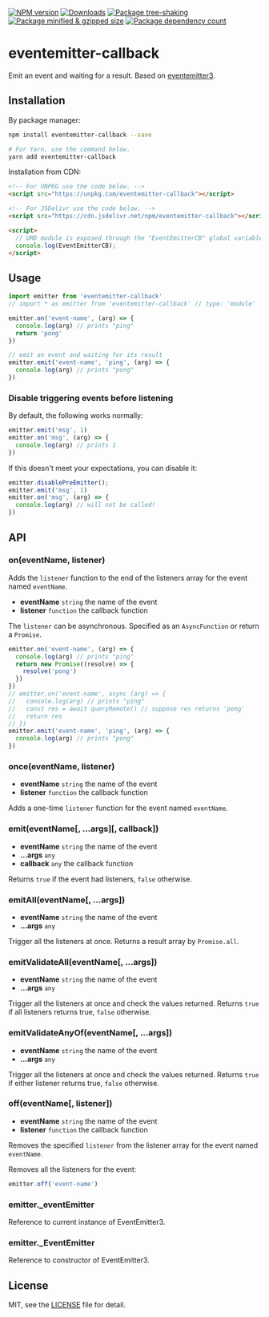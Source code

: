 

[![NPM version][npm-image]][npm-url]
[![Downloads][downloads-image]][npm-url]
[![Package tree-shaking](https://badgen.net/bundlephobia/tree-shaking/eventemitter-callback)](https://bundlephobia.com/package/eventemitter-callback)
[![Package minified & gzipped size](https://badgen.net/bundlephobia/minzip/eventemitter-callback)](https://bundlephobia.com/package/eventemitter-callback)
[![Package dependency count](https://badgen.net/bundlephobia/dependency-count/eventemitter-callback)](https://bundlephobia.com/package/eventemitter-callback)

[npm-url]: https://npmjs.org/package/eventemitter-callback
[downloads-image]: http://img.shields.io/npm/dm/eventemitter-callback.svg
[npm-image]: http://img.shields.io/npm/v/eventemitter-callback.svg

# eventemitter-callback
Emit an event and waiting for a result. Based on [eventemitter3](https://github.com/primus/eventemitter3).

## Installation

By package manager:

```sh
npm install eventemitter-callback --save

# For Yarn, use the command below.
yarn add eventemitter-callback
```

Installation from CDN:

```html
<!-- For UNPKG use the code below. -->
<script src="https://unpkg.com/eventemitter-callback"></script>

<!-- For JSDelivr use the code below. -->
<script src="https://cdn.jsdelivr.net/npm/eventemitter-callback"></script>

<script>
  // UMD module is exposed through the "EventEmitterCB" global variable.
  console.log(EventEmitterCB);
</script>
```

## Usage

```js
import emitter from 'eventemitter-callback'
// import * as emitter from 'eventemitter-callback' // type: 'module'

emitter.on('event-name', (arg) => {
  console.log(arg) // prints "ping"
  return 'pong'
})

// emit an event and waiting for its result
emitter.emit('event-name', 'ping', (arg) => {
  console.log(arg) // prints "pong"
})
```

### Disable triggering events before listening

By default, the following works normally:

```js
emitter.emit('msg', 1)
emitter.on('msg', (arg) => {
  console.log(arg) // prints 1
})
```

If this doesn't meet your expectations, you can disable it:

```js
emitter.disablePreEmitter();
emitter.emit('msg', 1)
emitter.on('msg', (arg) => {
  console.log(arg) // will not be called!
})
```

## API

### on(eventName, listener)

Adds the `listener` function to the end of the listeners array for the event named `eventName`.

- **eventName** `string` the name of the event
- **listener** `function` the callback function

The `listener` can be asynchronous. Specified as an `AsyncFunction` or return a `Promise`.

```js
emitter.on('event-name', (arg) => {
  console.log(arg) // prints "ping"
  return new Promise((resolve) => {
    resolve('pong')
  })
})
// emitter.on('event-name', async (arg) => {
//   console.log(arg) // prints "ping"
//   const res = await queryRemote() // suppose res returns 'pong'
//   return res
// })
emitter.emit('event-name', 'ping', (arg) => {
  console.log(arg) // prints "pong"
})
```

### once(eventName, listener)

- **eventName** `string` the name of the event
- **listener** `function` the callback function

Adds a one-time `listener` function for the event named `eventName`.

### emit(eventName[, ...args][, callback])

- **eventName** `string` the name of the event
- **...args** `any`
- **callback** `any` the callback function

Returns `true` if the event had listeners, `false` otherwise.

### emitAll(eventName[, ...args])

- **eventName** `string` the name of the event
- **...args** `any`

Trigger all the listeners at once. Returns a result array by `Promise.all`.

### emitValidateAll(eventName[, ...args])

- **eventName** `string` the name of the event
- **...args** `any`

Trigger all the listeners at once and check the values returned.
Returns `true` if all listeners returns true, `false` otherwise.

### emitValidateAnyOf(eventName[, ...args])

- **eventName** `string` the name of the event
- **...args** `any`

Trigger all the listeners at once and check the values returned.
Returns `true` if either listener returns true, `false` otherwise.

### off(eventName[, listener])

- **eventName** `string` the name of the event
- **listener** `function` the callback function

Removes the specified `listener` from the listener array for the event named `eventName`.

Removes all the listeners for the event:

```js
emitter.off('event-name')
```

### emitter._eventEmitter

Reference to current instance of EventEmitter3.

### emitter._EventEmitter

Reference to constructor of EventEmitter3.

## License

MIT, see the [LICENSE](./LICENSE) file for detail.